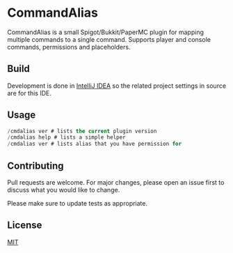 
# CommandAlias

CommandAlias is a small Spigot/Bukkit/PaperMC plugin for mapping multiple commands to a single command. Supports player and console commands, permissions and placeholders.

## Build

Development is done in [IntelliJ IDEA](https://www.jetbrains.com/idea/) so the related project settings in source are for this IDE.

## Usage

```sql
/cmdalias ver # lists the current plugin version
/cmdalias help # lists a simple helper
/cmdalias ver # lists alias that you have permission for
```

## Contributing
Pull requests are welcome. For major changes, please open an issue first to discuss what you would like to change.

Please make sure to update tests as appropriate.

## License
[MIT](https://choosealicense.com/licenses/mit/)